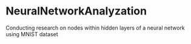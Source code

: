 # NeuralNetworkAnalyzation
Conducting research on nodes within hidden layers of a neural network using MNIST dataset
